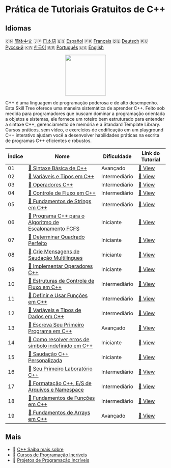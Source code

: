 # Prática de Tutoriais Gratuitos de C++

## Idiomas

🇨🇳 [简体中文](README_zh.md) 🇯🇵 [日本語](README_ja.md) 🇪🇸 [Español](README_es.md) 🇫🇷 [Français](README_fr.md) 🇩🇪 [Deutsch](README_de.md) 🇷🇺 [Русский](README_ru.md) 🇰🇷 [한국어](README_ko.md) 🇧🇷 [Português](README_pt.md) 🇺🇸 [English](README.md) 

<div align="center">
<img width="128px" src="https://file.labex.io/path/kjx58efaCNu0.png">
</div>

C++ é uma linguagem de programação poderosa e de alto desempenho. Esta Skill Tree oferece uma maneira sistemática de aprender C++. Feito sob medida para programadores que buscam dominar a programação orientada a objetos e sistemas, ele fornece um roteiro bem estruturado para entender a sintaxe C++, gerenciamento de memória e a Standard Template Library. Cursos práticos, sem vídeo, e exercícios de codificação em um playground C++ interativo ajudam você a desenvolver habilidades práticas na escrita de programas C++ eficientes e robustos.

|   Índice | Nome                                                                                                                                      | Dificuldade   | Link do Tutorial                                                                           |
|----------|-------------------------------------------------------------------------------------------------------------------------------------------|---------------|--------------------------------------------------------------------------------------------|
|       01 | [📖 Sintaxe Básica de C++](https://labex.io/pt/tutorials/cpp-basic-syntax-of-c-178534)                                                    | Avançado      | [🔗 View](https://labex.io/pt/tutorials/cpp-basic-syntax-of-c-178534)                      |
|       02 | [📖 Variáveis e Tipos em C++](https://labex.io/pt/tutorials/cpp-c-variables-and-types-178540)                                             | Intermediário | [🔗 View](https://labex.io/pt/tutorials/cpp-c-variables-and-types-178540)                  |
|       03 | [📖 Operadores C++](https://labex.io/pt/tutorials/cpp-c-operators-178538)                                                                 | Intermediário | [🔗 View](https://labex.io/pt/tutorials/cpp-c-operators-178538)                            |
|       04 | [📖 Controle de Fluxo em C++](https://labex.io/pt/tutorials/cpp-c-flow-control-178536)                                                    | Intermediário | [🔗 View](https://labex.io/pt/tutorials/cpp-c-flow-control-178536)                         |
|       05 | [📖 Fundamentos de Strings em C++](https://labex.io/pt/tutorials/cpp-c-string-fundamentals-178539)                                        | Intermediário | [🔗 View](https://labex.io/pt/tutorials/cpp-c-string-fundamentals-178539)                  |
|       06 | [📖 Programa C++ para o Algoritmo de Escalonamento FCFS](https://labex.io/pt/tutorials/cpp-c-program-for-fcfs-scheduling-algorithm-96161) | Iniciante     | [🔗 View](https://labex.io/pt/tutorials/cpp-c-program-for-fcfs-scheduling-algorithm-96161) |
|       07 | [📖 Determinar Quadrado Perfeito](https://labex.io/pt/tutorials/cpp-determine-perfect-square-96130)                                       | Iniciante     | [🔗 View](https://labex.io/pt/tutorials/cpp-determine-perfect-square-96130)                |
|       08 | [📖 Crie Mensagens de Saudação Multilíngues](https://labex.io/pt/tutorials/cpp-craft-multilingual-greeting-messages-446094)               | Iniciante     | [🔗 View](https://labex.io/pt/tutorials/cpp-craft-multilingual-greeting-messages-446094)   |
|       09 | [📖 Implementar Operadores C++](https://labex.io/pt/tutorials/cpp-implement-c-operators-446084)                                           | Iniciante     | [🔗 View](https://labex.io/pt/tutorials/cpp-implement-c-operators-446084)                  |
|       10 | [📖 Estruturas de Controle de Fluxo em C++](https://labex.io/pt/tutorials/cpp-control-flow-structures-in-c-446083)                        | Intermediário | [🔗 View](https://labex.io/pt/tutorials/cpp-control-flow-structures-in-c-446083)           |
|       11 | [📖 Definir e Usar Funções em C++](https://labex.io/pt/tutorials/cpp-define-and-use-functions-in-c-446080)                                | Intermediário | [🔗 View](https://labex.io/pt/tutorials/cpp-define-and-use-functions-in-c-446080)          |
|       12 | [📖 Variáveis e Tipos de Dados em C++](https://labex.io/pt/tutorials/cpp-variables-and-data-types-in-c-446078)                            | Intermediário | [🔗 View](https://labex.io/pt/tutorials/cpp-variables-and-data-types-in-c-446078)          |
|       13 | [📖 Escreva Seu Primeiro Programa em C++](https://labex.io/pt/tutorials/cpp-write-your-first-c-program-446069)                            | Avançado      | [🔗 View](https://labex.io/pt/tutorials/cpp-write-your-first-c-program-446069)             |
|       14 | [📖 Como resolver erros de símbolo indefinido em C++](https://labex.io/pt/tutorials/cpp-how-to-resolve-undefined-symbol-errors-419008)    | Iniciante     | [🔗 View](https://labex.io/pt/tutorials/cpp-how-to-resolve-undefined-symbol-errors-419008) |
|       15 | [📖 Saudação C++ Personalizada](https://labex.io/pt/tutorials/cpp-personalized-c-greeting-391809)                                         | Iniciante     | [🔗 View](https://labex.io/pt/tutorials/cpp-personalized-c-greeting-391809)                |
|       16 | [📖 Seu Primeiro Laboratório C++](https://labex.io/pt/tutorials/cpp-your-first-c-lab-391803)                                              | Intermediário | [🔗 View](https://labex.io/pt/tutorials/cpp-your-first-c-lab-391803)                       |
|       17 | [📖 Formatação C++, E/S de Arquivos e Namespace](https://labex.io/pt/tutorials/cpp-c-formatting-file-io-and-namespace-178541)             | Intermediário | [🔗 View](https://labex.io/pt/tutorials/cpp-c-formatting-file-io-and-namespace-178541)     |
|       18 | [📖 Fundamentos de Funções em C++](https://labex.io/pt/tutorials/cpp-c-function-essentials-178537)                                        | Intermediário | [🔗 View](https://labex.io/pt/tutorials/cpp-c-function-essentials-178537)                  |
|       19 | [📖 Fundamentos de Arrays em C++](https://labex.io/pt/tutorials/cpp-c-arrays-fundamentals-178535)                                         | Avançado      | [🔗 View](https://labex.io/pt/tutorials/cpp-c-arrays-fundamentals-178535)                  |

## Mais

- 🔗 [C++ Saiba mais sobre](https://labex.io/pt/skilltrees/cpp)
- 🔗 [Cursos de Programação Incríveis](https://github.com/labex-labs/awesome-programming-courses)
- 🔗 [Projetos de Programação Incríveis](https://github.com/labex-labs/awesome-programming-projects)

